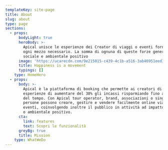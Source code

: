 ```yaml
---
templateKey: site-page
title: About
slug: about
type: page
sections:
  - props:
      bodyLight: true
      heroBody: >-
        Apical unisce le esperienze dei Creator di viaggi o eventi fornendo loro
        ogni mezzo necessario. La somma di ognuna di queste forze genera impatto
        sociale e ambientale positivo
      image: 'https://ucarecdn.com/9e215015-c439-4c1b-a516-3ab46951eed3/'
      title: Happiness is a movement
      typings: []
    type: HomeHero
  - props:
      body: >-
        Apical è la piattaforma di booking che permette ai creatori di
        esperienze di aumentare del 30% gli incassi risparmiando fino all’80%
        del tempo. Con Apical tour operator, brand, associazioni o singole
        persone possono creare, gestire e vendere facilmente online viaggi o
        eventi, coinvolgendo inoltre il pubblico in attività ad impatto sociale
        o ambientale positivo.
      cta:
        link: features
        text: Scopri le funzionalità
      greyBg: true
      title: Mission
    type: WhatWeDo
---
```


